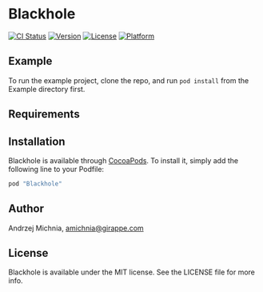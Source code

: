 # Blackhole

[![CI Status](https://api.travis-ci.org/GirAppe/Blackhole.svg?style=flat&branch=master)](https://travis-ci.org/GirAppe/Blackhole)
[![Version](https://img.shields.io/cocoapods/v/Blackhole.svg?style=flat)](http://cocoapods.org/pods/Blackhole)
[![License](https://img.shields.io/cocoapods/l/Blackhole.svg?style=flat)](http://cocoapods.org/pods/Blackhole)
[![Platform](https://img.shields.io/cocoapods/p/Blackhole.svg?style=flat)](http://cocoapods.org/pods/Blackhole)

## Example

To run the example project, clone the repo, and run `pod install` from the Example directory first.

## Requirements

## Installation

Blackhole is available through [CocoaPods](http://cocoapods.org). To install
it, simply add the following line to your Podfile:

```ruby
pod "Blackhole"
```

## Author

Andrzej Michnia, amichnia@girappe.com

## License

Blackhole is available under the MIT license. See the LICENSE file for more info.
